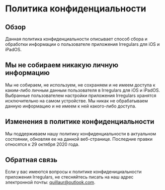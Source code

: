 # Политика конфиденциальности
## Обзор
Данная политика конфиденциальности описывает способ сбора и обработки информации о пользователе приложения Irregulars для iOS и iPadOS.
## Мы не собираем никакую личную информацию
Мы не собираем, не используем, не сохраняем и не имеем доступа к каким-либо личным данным пользователя в Irregulars для iOS и iPadOS.
Выбранные пользователем настройки приложения Irregulars хранятся исключительно на самом устройстве. Мы никак не обрабатываем данную информацию и не имеем к ней какого-либо доступа.
## Изменения в политике конфиденциальности
Мы поддерживаем нашу политику конфиденциальности в актуальном состоянии, обновляя ее на данной веб-странице. Последние правки относятся к 29 октября 2020 года.
## Обратная связь
Если у вас имеются вопросы к политике конфиденициальности приложения Irregulars, не стесняйтесь писать на наш адрес электронной почты: quillaur@outlook.сom.
